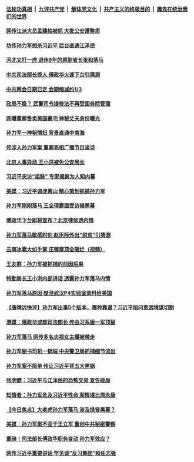 

####  [法轮功真相](../../../../basic/blob/master/README.md?t=05031631) &nbsp;|&nbsp; [九评共产党](../../../../9ping.md/blob/master/README.md?t=05031631) &nbsp;|&nbsp; [解体党文化](../../../../jtdwh.md/blob/master/README.md?t=05031631)  &nbsp;|&nbsp; [共产主义的终极目的](../../../../gczydzjmd.md/blob/master/README.md?t=05031631) &nbsp;|&nbsp; [魔鬼在统治我们的世界](../../../../mgztzwmdsj.md/blob/master/README.md?t=05031631) 

#### [网传江派大员孟建柱被抓 大批公安遭整肃](../pages/prog1138/a102837217.md?t=05031631) 

#### [坊传孙力军想杀习近平 后台直通江泽民](../pages/prog1138/a102835140.md?t=05031631) 

#### [河北又打一虎 退休9年的原副省长张和落马](../pages/prog1138/a102834584.md?t=05031631) 

#### [中共司法部长换人 傅政华火速下台引猜测](../pages/prog1138/a102834488.md?t=05031631) 

#### [中共两会日期已定 会期缩减约1/3](../pages/prog1138/a102834339.md?t=05031631) 

#### [政局不稳？ 武警司令提修法不再受国务院管理](../pages/prog1138/a102833033.md?t=05031631) 

#### [网曝董卿售卖美国豪宅 神秘丈夫身份曝光](../pages/prog1138/a102832854.md?t=05031631) 

#### [孙力军一神秘情妇 背景直通中南海](../pages/prog1138/a102832208.md?t=05031631) 

#### [传涉入孙力军案 董卿亮相广播节目读诗](../pages/prog1138/a102832159.md?t=05031631) 

#### [北京人事异动 王小洪被免公安局长](../pages/prog1138/a102831282.md?t=05031631) 

#### [习近平突访“祖脉” 专家揭鲜为人知内幕](../pages/prog1138/a102830370.md?t=05031631) 

#### [美媒：习近平调虎离山 精心策划抓捕孙力军](../pages/prog1138/a102829888.md?t=05031631) 

#### [孙力军刚刚落马 王全璋露面受访揭黑幕](../pages/prog1138/a102829699.md?t=05031631) 

#### [傅政华下台即将宣布？北京律师透内情](../pages/prog1138/a102829656.md?t=05031631) 

#### [孙力军落马敏感时刻 赵乐际外出“脱贫”引猜测](../pages/prog1138/a102829612.md?t=05031631) 

#### [云南冰雹大如手掌 庄稼屋顶全砸烂（视频）](../pages/prog1138/a102829358.md?t=05031631) 

#### [王友群：孙力军被抓捕的前因后果](../pages/prog1138/a102828945.md?t=05031631) 

#### [特勤局长王小洪内部讲话 透露孙力军落马内情](../pages/prog1138/a102828742.md?t=05031631) 

#### [孙力军落马原因 疑泄武汉P4实验室资料给美国](../pages/prog1138/a102828709.md?t=05031631) 

#### [【唐靖远快评】孙力军出事5个版本，哪种靠谱？习近平陷问责困境谋切割](../pages/prog1138/a102828680.md?t=05031631) 

#### [港媒：傅政华或卸司法部长 传由习系唐一军顶替](../pages/prog1138/a102828703.md?t=05031631) 

#### [孙力军落马 网传多名央视女主播被带走](../pages/prog1138/a102828651.md?t=05031631) 

#### [孙力军秘书司机一锅端 中央警卫局抓捕细节流出](../pages/prog1138/a102828085.md?t=05031631) 

#### [孙力军案不简单 传让习近平背五大黑锅](../pages/prog1138/a102828028.md?t=05031631) 

#### [张明健：习近平与江泽民的恐怖交易 宣告破局](../pages/prog1138/a102828015.md?t=05031631) 

#### [知情者：孙力军危及习近平性命 案情堪比周永康](../pages/prog1138/a102827949.md?t=05031631) 

#### [【今日焦点】大老虎孙力军落马 涉及换肾黑幕？](../pages/prog1138/a102827902.md?t=05031631) 

#### [美媒：孙力军案不亚于王立军 重创中共秘密警察](../pages/prog1138/a102827852.md?t=05031631) 

#### [重磅！司法部长傅政华职务变动 孙力军效应？](../pages/prog1138/a102827857.md?t=05031631) 

#### [网传习近平重要讲话 罕见谈“反习集团”和任志强](../pages/prog1138/a102827820.md?t=05031631) 

